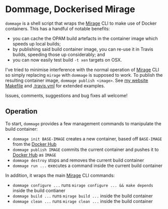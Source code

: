 # Dommage, Dockerised Mirage

`dommage` is a shell script that wraps the [Mirage] CLI to make use of Docker
containers. This has a handful of notable benefits:

  * you can cache the OPAM build artefacts in the container image which speeds
    up local builds;
  * by publishing said build container image, you can re-use it in Travis
    builds, speeding those up considerably; and
  * you can now easily test build `-t xen` targets on OSX.

I've tried to minimise interference with the normal operation of [Mirage] CLI so
simply replacing `mirage` with `dommage` is supposed to work. To publish the
resulting container image, `dommage publish <image>`. See [my
website][mor1-www] [Makefile] and [.travis.yml][travis-yml] for extended
examples.

Issues, comments, suggestions and bug fixes all welcome!

[mirage]: https://mirage.io
[mor1-www]: https://github.com/mor1/mor1.github.io
[makefile]: https://github.com/mor1/mor1.github.io/blob/master/Makefile
[travis-yml]: https://github.com/mor1/mor1.github.io/blob/master/.travis.yml

## Operation

To start, `dommage` provides a few management commands to manipulate the build
container:
  * `dommage init BASE-IMAGE` creates a new container, based off `BASE-IMAGE`
    from the [Docker Hub][hub]
  * `dommage publish IMAGE` commits the current container and pushes it to
    [Docker Hub][hub] as `IMAGE`
  * `dommage destroy` stops and removes the current build container
  * `dommage run ...` executes a command inside the current build container

In addition, it wraps the main [Mirage][] CLI commands:
  * `dommage configure ...` runs `mirage configure ... && make depends` inside
    the build contianer
  * `dommage build ...` runs `mirage build ...` inside the build container
  * `dommage clean ...` runs `mirage clean ...` inside the build container

[hub]: https://hub.docker.com

